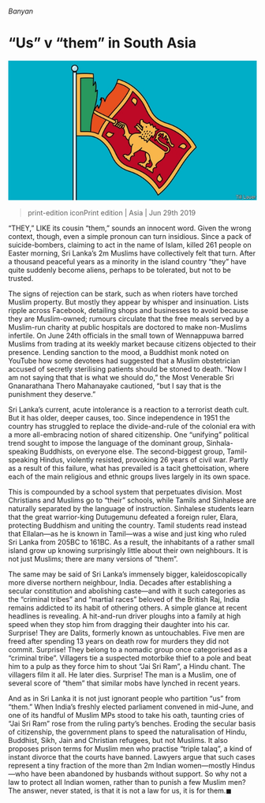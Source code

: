 ###### Banyan

# “Us” v “them” in South Asia 

![image](images/20190629_asd000.jpg) 

> print-edition iconPrint edition | Asia | Jun 29th 2019 

“THEY,” LIKE its cousin “them,” sounds an innocent word. Given the wrong context, though, even a simple pronoun can turn insidious. Since a pack of suicide-bombers, claiming to act in the name of Islam, killed 261 people on Easter morning, Sri Lanka’s 2m Muslims have collectively felt that turn. After a thousand peaceful years as a minority in the island country “they” have quite suddenly become aliens, perhaps to be tolerated, but not to be trusted. 

The signs of rejection can be stark, such as when rioters have torched Muslim property. But mostly they appear by whisper and insinuation. Lists ripple across Facebook, detailing shops and businesses to avoid because they are Muslim-owned; rumours circulate that the free meals served by a Muslim-run charity at public hospitals are doctored to make non-Muslims infertile. On June 24th officials in the small town of Wennappuwa barred Muslims from trading at its weekly market because citizens objected to their presence. Lending sanction to the mood, a Buddhist monk noted on YouTube how some devotees had suggested that a Muslim obstetrician accused of secretly sterilising patients should be stoned to death. “Now I am not saying that that is what we should do,” the Most Venerable Sri Gnanarathana Thero Mahanayake cautioned, “but I say that is the punishment they deserve.” 

Sri Lanka’s current, acute intolerance is a reaction to a terrorist death cult. But it has older, deeper causes, too. Since independence in 1951 the country has struggled to replace the divide-and-rule of the colonial era with a more all-embracing notion of shared citizenship. One “unifying” political trend sought to impose the language of the dominant group, Sinhala-speaking Buddhists, on everyone else. The second-biggest group, Tamil-speaking Hindus, violently resisted, provoking 26 years of civil war. Partly as a result of this failure, what has prevailed is a tacit ghettoisation, where each of the main religious and ethnic groups lives largely in its own space. 

This is compounded by a school system that perpetuates division. Most Christians and Muslims go to “their” schools, while Tamils and Sinhalese are naturally separated by the language of instruction. Sinhalese students learn that the great warrior-king Dutugemunu defeated a foreign ruler, Elara, protecting Buddhism and uniting the country. Tamil students read instead that Ellalan—as he is known in Tamil—was a wise and just king who ruled Sri Lanka from 205BC to 161BC. As a result, the inhabitants of a rather small island grow up knowing surprisingly little about their own neighbours. It is not just Muslims; there are many versions of “them”. 

The same may be said of Sri Lanka’s immensely bigger, kaleidoscopically more diverse northern neighbour, India. Decades after establishing a secular constitution and abolishing caste—and with it such categories as the “criminal tribes” and “martial races” beloved of the British Raj, India remains addicted to its habit of othering others. A simple glance at recent headlines is revealing. A hit-and-run driver ploughs into a family at high speed when they stop him from dragging their daughter into his car. Surprise! They are Dalits, formerly known as untouchables. Five men are freed after spending 13 years on death row for murders they did not commit. Surprise! They belong to a nomadic group once categorised as a “criminal tribe”. Villagers tie a suspected motorbike thief to a pole and beat him to a pulp as they force him to shout “Jai Sri Ram”, a Hindu chant. The villagers film it all. He later dies. Surprise! The man is a Muslim, one of several score of “them” that similar mobs have lynched in recent years. 

And as in Sri Lanka it is not just ignorant people who partition “us” from “them.” When India’s freshly elected parliament convened in mid-June, and one of its handful of Muslim MPs stood to take his oath, taunting cries of “Jai Sri Ram” rose from the ruling party’s benches. Eroding the secular basis of citizenship, the government plans to speed the naturalisation of Hindu, Buddhist, Sikh, Jain and Christian refugees, but not Muslims. It also proposes prison terms for Muslim men who practise “triple talaq”, a kind of instant divorce that the courts have banned. Lawyers argue that such cases represent a tiny fraction of the more than 2m Indian women—mostly Hindus—who have been abandoned by husbands without support. So why not a law to protect all Indian women, rather than to punish a few Muslim men? The answer, never stated, is that it is not a law for us, it is for them.◼ 


